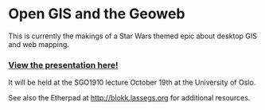 # Open GIS and the Geoweb 

This is currently the makings of a Star Wars themed epic about desktop GIS and web mapping.

### [View the presentation here!](https://lassegs.github.io/presentations/opengisandgeoweb/#/)


It will be held at the SGO1910 lecture October 19th at the University of Oslo.

See also the Etherpad at http://blokk.lassegs.org for additional resources.
